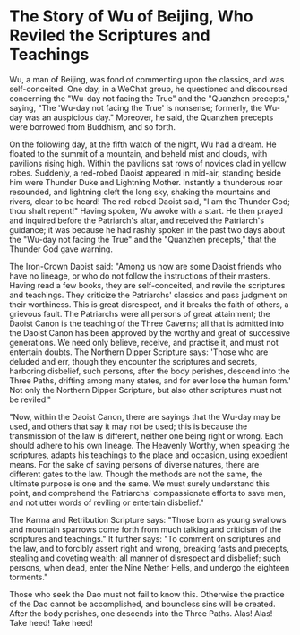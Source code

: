 # The Story of Wu of Beijing, Who Reviled the Scriptures and Teachings

Wu, a man of Beijing, was fond of commenting upon the classics, and was self-conceited. One day, in a WeChat group, he questioned and discoursed concerning the "Wu-day not facing the True" and the "Quanzhen precepts," saying, "The 'Wu-day not facing the True' is nonsense; formerly, the Wu-day was an auspicious day." Moreover, he said, the Quanzhen precepts were borrowed from Buddhism, and so forth.

On the following day, at the fifth watch of the night, Wu had a dream. He floated to the summit of a mountain, and beheld mist and clouds, with pavilions rising high. Within the pavilions sat rows of novices clad in yellow robes. Suddenly, a red-robed Daoist appeared in mid-air, standing beside him were Thunder Duke and Lightning Mother. Instantly a thunderous roar resounded, and lightning cleft the long sky, shaking the mountains and rivers, clear to be heard! The red-robed Daoist said, "I am the Thunder God; thou shalt repent!" Having spoken, Wu awoke with a start. He then prayed and inquired before the Patriarch's altar, and received the Patriarch's guidance; it was because he had rashly spoken in the past two days about the "Wu-day not facing the True" and the "Quanzhen precepts," that the Thunder God gave warning.

The Iron-Crown Daoist said: "Among us now are some Daoist friends who have no lineage, or who do not follow the instructions of their masters. Having read a few books, they are self-conceited, and revile the scriptures and teachings. They criticize the Patriarchs' classics and pass judgment on their worthiness. This is great disrespect, and it breaks the faith of others, a grievous fault. The Patriarchs were all persons of great attainment; the Daoist Canon is the teaching of the Three Caverns; all that is admitted into the Daoist Canon has been approved by the worthy and great of successive generations. We need only believe, receive, and practise it, and must not entertain doubts. The Northern Dipper Scripture says: 'Those who are deluded and err, though they encounter the scriptures and secrets, harboring disbelief, such persons, after the body perishes, descend into the Three Paths, drifting among many states, and for ever lose the human form.' Not only the Northern Dipper Scripture, but also other scriptures must not be reviled."

"Now, within the Daoist Canon, there are sayings that the Wu-day may be used, and others that say it may not be used; this is because the transmission of the law is different, neither one being right or wrong. Each should adhere to his own lineage. The Heavenly Worthy, when speaking the scriptures, adapts his teachings to the place and occasion, using expedient means. For the sake of saving persons of diverse natures, there are different gates to the law. Though the methods are not the same, the ultimate purpose is one and the same. We must surely understand this point, and comprehend the Patriarchs' compassionate efforts to save men, and not utter words of reviling or entertain disbelief."

The Karma and Retribution Scripture says: "Those born as young swallows and mountain sparrows come forth from much talking and criticism of the scriptures and teachings." It further says: "To comment on scriptures and the law, and to forcibly assert right and wrong, breaking fasts and precepts, stealing and coveting wealth; all manner of disrespect and disbelief; such persons, when dead, enter the Nine Nether Hells, and undergo the eighteen torments."

Those who seek the Dao must not fail to know this. Otherwise the practice of the Dao cannot be accomplished, and boundless sins will be created. After the body perishes, one descends into the Three Paths. Alas! Alas! Take heed! Take heed!
